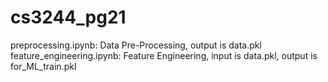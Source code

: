 # cs3244_pg21
preprocessing.ipynb: Data Pre-Processing, output is data.pkl
feature_engineering.ipynb: Feature Engineering, input is data.pkl, output is for_ML_train.pkl
